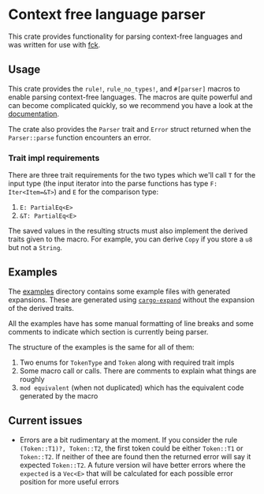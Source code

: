 # Context free language parser

This crate provides functionality for parsing context-free languages and was written for use with [fck](https://github.com/fck-language/fck).

## Usage

This crate provides the `rule!`, `rule_no_types!`, and `#[parser]` macros to enable parsing context-free languages. The macros are quite powerful and can become complicated quickly, so we recommend you have a look at the [documentation](https://fck-language.github.io/cflp).

The crate also provides the `Parser` trait and `Error` struct returned when the `Parser::parse` function encounters an error.

### Trait impl requirements

There are three trait requirements for the two types which we'll call `T` for the input type (the input iterator into the parse functions has type `F: Iter<Item=&T>`) and `E` for the comparison type:
1. `E: PartialEq<E>`
2. `&T: PartialEq<E>`

The saved values in the resulting structs must also implement the derived traits given to the macro. For example, you can derive `Copy` if you store a `u8` but not a `String`.

## Examples

The [examples](examples) directory contains some example files with generated expansions. These are generated using [`cargo-expand`](https://crates.io/crates/cargo-expand) without the expansion of the derived traits.

All the examples have has some manual formatting of line breaks and some comments to indicate which section is currently being parser.

The structure of the examples is the same for all of them:
1. Two enums for `TokenType` and `Token` along with required trait impls
2. Some macro call or calls. There are comments to explain what things are roughly
3. `mod equivalent` (when not duplicated) which has the equivalent code generated by the macro

## Current issues

- Errors are a bit rudimentary at the moment. If you consider the rule `(Token::T1)?, Token::T2`, the first token could be either `Token::T1` or `Token::T2`. If neither of thee are found then the returned error will say it expected `Token::T2`. A future version wil have better errors where the `expected` is a `Vec<E>` that will be calculated for each possible error position for more useful errors
